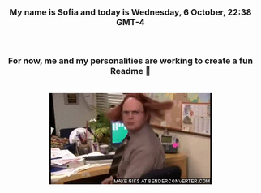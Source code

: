 


<div align="center">
<h3 >My name is Sofia and today is Wednesday, 6 October, 22:38 GMT-4</h3><br>
<h3 >For now, me and my personalities are working to create a fun Readme 👋
</h3><br>
<img src='img/dwight.gif' alt='working...'/>
</div>
